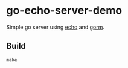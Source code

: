 # go-echo-server-demo

Simple go server using [echo](https://echo.labstack.com/) and [gorm](http://jinzhu.me/gorm/).


## Build

```
make
```


